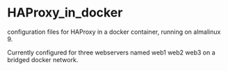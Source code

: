 # HAProxy_in_docker
configuration files for HAProxy in a docker container, running on almalinux 9.

Currently configured for three webservers named web1 web2 web3 on a bridged docker network.
